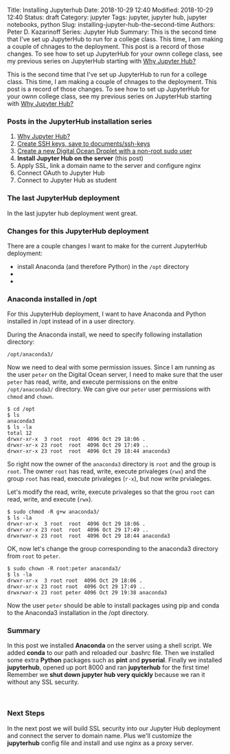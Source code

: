 Title: Installing Jupyterhub
Date: 2018-10-29 12:40
Modified: 2018-10-29 12:40
Status: draft
Category: jupyter
Tags: jupyter, jupyter hub, jupyter notebooks, python
Slug: installing-jupyter-hub-the-second-time
Authors: Peter D. Kazarinoff
Series: Jupyter Hub
Summary: This is the second time that I've set up JupyterHub to run for a college class. This time, I am making a couple of chnages to the deployment. This post is a record of those changes. To see how to set up JupyterHub for your ownn college class, see my previous series on JupyterHub starting with [Why Jupyter Hub?]({filename}/posts/jupyterhub/why_jupyter_hub.md) 

This is the second time that I've set up JupyterHub to run for a college class. This time, I am making a couple of chnages to the deployment. This post is a record of those changes. To see how to set up JupyterHub for your ownn college class, see my previous series on JupyterHub starting with [Why Jupyter Hub?]({filename}/posts/jupyterhub/why_jupyter_hub.md) 

### Posts in the JupyterHub installation series

1. [Why Jupyter Hub?]({filename}/posts/jupyterhub/why_jupyter_hub.md) 
2. [Create SSH keys, save to documents/ssh-keys]({filename}/posts/jupyterhub/PuTTYgen_ssh_key.md)
3. [Create a new Digital Ocean Droplet with a non-root sudo user]({filename}/posts/jupyterhub/new_DO_droplet.md)
4. **Install Jupyter Hub on the server** (this post)
5. Apply SSL, link a domain name to the server and configure nginx
6. Connect OAuth to Jupyter Hub
7. Connect to Jupyter Hub as student

### The last JupyterHub deployment

In the last jupyter hub deployment went great.

### Changes for this JupyterHub deployment

There are a couple changes I want to make for the current JupyterHub deployment:

 * install Anaconda (and therefore Python) in the ```/opt``` directory
 * 
 * 

### Anaconda installed in /opt

For this JupyterHub deployment, I want to have Anaconda and Python installed in /opt instead of in a user directory.

During the Anaconda install, we need to specify following installation directory:

```text
/opt/anaconda3/
```

Now we need to deal with some permission issues. Since I am running as the user ```peter``` on the Digital Ocean server, I need to make sure that the user ```peter``` has read, write, and execute permissions on the enitre ```/opt/anaconda3/``` directory. We can give our ```peter``` user permissions with ```chmod``` and ```chown```.

```text
$ cd /opt
$ ls
anaconda3
$ ls -la
total 12
drwxr-xr-x  3 root  root  4096 Oct 29 18:06 .
drwxr-xr-x 23 root  root  4096 Oct 29 17:49 ..
drwxr-xr-x 23 root  root  4096 Oct 29 18:44 anaconda3
```

So right now the owner of the ```anaconda3``` directory is ```root``` and the group is ```root```. The owner ```root``` has read, write, execute privaleges (```rwx```) and the group ```root``` has read, execute privaleges (```r-x```), but now write prvialeges.

Let's modify the read, write, execute privaleges so that the grou ```root``` can read, write, and execute (```rwx```).

```text
$ sudo chmod -R g+w anaconda3/
$ ls -la
drwxr-xr-x  3 root  root  4096 Oct 29 18:06 .
drwxr-xr-x 23 root  root  4096 Oct 29 17:49 ..
drwxrwxr-x 23 root  root  4096 Oct 29 18:44 anaconda3
```

OK, now let's change the group corresponding to the anaconda3 directory from ```root``` to ```peter```.

```text
$ sudo chown -R root:peter anaconda3/
$ ls -la
drwxr-xr-x  3 root root  4096 Oct 29 18:06 .
drwxr-xr-x 23 root root  4096 Oct 29 17:49 ..
drwxrwxr-x 23 root peter 4096 Oct 29 19:38 anaconda3
```

Now the user ```peter``` should be able to install packages using pip and conda to the Anaconda3 installation in the /opt directory.


 
### Summary

In this post we installed **Anaconda** on the server using a shell script. We added **conda** to our path and reloaded our .bashrc file. Then we installed some extra **Python** packages such as **pint** and **pyserial**. Finally we installed **jupyterhub**, opened up port 8000 and ran **jupyterhub** for the first time! Remember we **shut down jupyter hub very quickly** because we ran it without any SSL security.

<br>

### Next Steps

In the next post we will build SSL security into our Jupyter Hub deployment and connect the server to domain name. Plus we'll customize the **jupyterhub** config file and install and use nginx as a proxy server.

